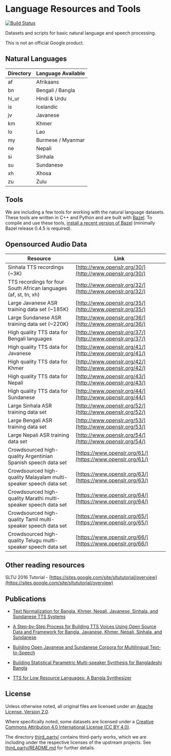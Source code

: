 # Language Resources and Tools

[![Build Status](https://travis-ci.org/googlei18n/language-resources.svg?branch=master)](https://travis-ci.org/googlei18n/language-resources)

Datasets and scripts for basic natural language and speech processing.

This is not an official Google product.


## Natural Languages

| Directory | Language Available |
|-----------|--------------------|
| af        | Afrikaans          |
| bn        | Bengali / Bangla   |
| hi_ur     | Hindi & Urdu       |
| is        | Icelandic          |
| jv        | Javanese           |
| km        | Khmer              |
| lo        | Lao                |
| my        | Burmese / Myanmar  |
| ne        | Nepali             |
| si        | Sinhala            |
| su        | Sundanese          |
| xh        | Xhosa              |
| zu        | Zulu               |


## Tools

We are including a few tools for working with the natural language
datasets. These tools are written in C++ and Python and are built with
[Bazel](http://bazel.io). To compile and use these tools,
[install a recent version of Bazel](http://bazel.io/docs/install.html)
(minimally Bazel release 0.4.5 is required).

## Opensourced Audio Data
| Resource | Link |
|-----------|--------------------|
| Sinhala TTS recordings (~3K) | [http://www.openslr.org/30/](http://www.openslr.org/30/)      |
| TTS recordings for four South African languages (af, st, tn, xh) | [http://www.openslr.org/32/](http://www.openslr.org/32/)  |
| Large Javanese ASR training data set (~185K)	| [http://www.openslr.org/35/](http://www.openslr.org/35/) |
| Large Sundanese ASR training data set	(~220K)| [http://www.openslr.org/36/](http://www.openslr.org/36/) |
| High quality TTS data for Bengali languages | [http://www.openslr.org/37/](http://www.openslr.org/37/) |
| High quality TTS data for Javanese | [http://www.openslr.org/41/](http://www.openslr.org/41/) |
| High quality TTS data for Khmer | [http://www.openslr.org/42/](http://www.openslr.org/42/) |
| High quality TTS data for Nepali | [http://www.openslr.org/43/](http://www.openslr.org/43/) |
| High quality TTS data for Sundanese | [http://www.openslr.org/44/](http://www.openslr.org/44/) |
| Large Sinhala ASR training data set | [http://www.openslr.org/52/](http://www.openslr.org/52/)|
| Large Bengali ASR training data set	|  [http://www.openslr.org/53/](http://www.openslr.org/53/)|
| Large Nepali ASR training data set	| [http://www.openslr.org/54/](http://www.openslr.org/54/) |
| Crowdsourced high-quality Argentinian Spanish speech data set | [https://www.openslr.org/61/](https://www.openslr.org/61/) |
| Crowdsourced high-quality Malayalam multi-speaker speech data set | [https://www.openslr.org/63/](https://www.openslr.org/63/) |
| Crowdsourced high-quality Marathi multi-speaker speech data set | [https://www.openslr.org/64/](https://www.openslr.org/64/) |
| Crowdsourced high-quality Tamil multi-speaker speech data set | [https://www.openslr.org/65/](https://www.openslr.org/65/) |
| Crowdsourced high-quality Telugu multi-speaker speech data set | [https://www.openslr.org/66/](https://www.openslr.org/66/) |


## Other reading resources

SLTU 2016 Tutorial - [https://sites.google.com/site/sltututorial/overview](https://sites.google.com/site/sltututorial/overview)

## Publications

- [Text Normalization for Bangla, Khmer, Nepali, Javanese, Sinhala, and Sundanese TTS Systems](https://ai.google/research/pubs/pub47344)

- [A Step-by-Step Process for Building TTS Voices Using Open Source Data and Framework for Bangla, Javanese, Khmer, Nepali, Sinhala, and Sundanese](https://ai.google/research/pubs/pub47347)

- [Building Open Javanese and Sundanese Corpora for Multilingual Text-to-Speech](https://ai.google/research/pubs/pub46929)

- [Building Statistical Parametric Multi-speaker Synthesis for Bangladeshi Bangla](https://ai.google/research/pubs/pub45301)

- [TTS for Low Resource Languages: A Bangla Synthesizer](https://ai.google/research/pubs/pub45300)

## License

Unless otherwise noted, all original files are licensed under an
[Apache License, Version 2.0](LICENSE).

Where specifically noted, some datasets are licensed under a
[Creative Commons Attribution 4.0 International License (CC BY 4.0)](http://creativecommons.org/licenses/by/4.0).

The directory [third_party/](third_party/) contains third-party works, which we
are including under the respective licenses of the upstream projects. See [third_party/README.md](third_party/README.md) for further details.
